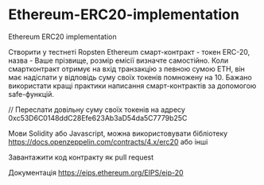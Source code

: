 # Ethereum-ERC20-implementation
Ethereum ERC20 implementation

Створити у тестнеті Ropsten Ethereum смарт-контракт - токен ERC-20, назва - Ваше прізвище, розмір емісії визначте самостійно. 
Коли смартконтракт отримує на вхід транзакцію з певною сумою ETH, він має надіслати у відповідь суму своїх токенів помножену на 10. 
Бажано використати кращі практики написання смарт-контрактів за допомогою safe-функцій. 

// Переслати довільну суму своїх токенів на адресу 0xc53D6C0148ddC28Efe623Ab3aD54da5C7779b25C

Мови Solidity або Javascript, можна використовувати бібліотеку https://docs.openzeppelin.com/contracts/4.x/erc20 або інші 

Завантажити код контракту як pull request

Документація https://eips.ethereum.org/EIPS/eip-20
